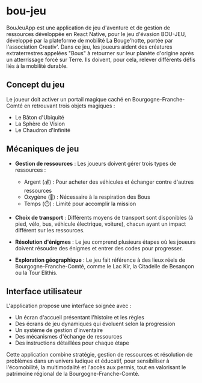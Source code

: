 # bou-jeu

BouJeuApp est une application de jeu d'aventure et de gestion de ressources développée en React Native, pour le jeu d'évasion BOU-JEU, développé par la plateforme de mobilité La Bouge'hotte, portée par l'association Creativ'. Dans ce jeu, les joueurs aident des créatures extraterrestres appelées "Bous" à retourner sur leur planète d'origine après un atterrissage forcé sur Terre. Ils doivent, pour cela, relever différents défis liés à la mobilité durable.

## Concept du jeu

Le joueur doit activer un portail magique caché en Bourgogne-Franche-Comté en retrouvant trois objets magiques :
- Le Bâton d'Ubiquité
- La Sphère de Vision
- Le Chaudron d'Infinité

## Mécaniques de jeu

- **Gestion de ressources** : Les joueurs doivent gérer trois types de ressources :
  - Argent (💰) : Pour acheter des véhicules et échanger contre d'autres ressources
  - Oxygène (💨) : Nécessaire à la respiration des Bous
  - Temps (⏱️) : Limité pour accomplir la mission

- **Choix de transport** : Différents moyens de transport sont disponibles (à pied, vélo, bus, véhicule électrique, voiture), chacun ayant un impact différent sur les ressources.

- **Résolution d'énigmes** : Le jeu comprend plusieurs étapes où les joueurs doivent résoudre des énigmes et entrer des codes pour progresser.

- **Exploration géographique** : Le jeu fait référence à des lieux réels de Bourgogne-Franche-Comté, comme le Lac Kir, la Citadelle de Besançon ou la Tour Elithis.

## Interface utilisateur

L'application propose une interface soignée avec :
- Un écran d'accueil présentant l'histoire et les règles
- Des écrans de jeu dynamiques qui évoluent selon la progression
- Un système de gestion d'inventaire
- Des mécanismes d'échange de ressources
- Des instructions détaillées pour chaque étape

Cette application combine stratégie, gestion de ressources et résolution de problèmes dans un univers ludique et éducatif, pour sensibiliser à l'écomobilité, la multimodalité et l'accès aux permis, tout en valorisant le patrimoine régional de la Bourgogne-Franche-Comté.
